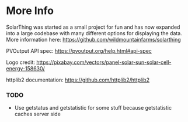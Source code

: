 # More Info
SolarThing was started as a small project for fun and has now expanded into a large codebase with many
different options for displaying the data. More information here: https://github.com/wildmountainfarms/solarthing

PVOutput API spec: https://pvoutput.org/help.html#api-spec

Logo credit: https://pixabay.com/vectors/panel-solar-sun-solar-cell-energy-158630/

httplib2 documentation: https://github.com/httplib2/httplib2

### TODO
* Use getstatus and getstatistic for some stuff because getstatistic caches server side
